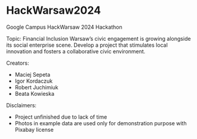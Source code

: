 # HackWarsaw2024
Google Campus HackWarsaw 2024 Hackathon

Topic:
Financial Inclusion
Warsaw’s civic engagement is growing alongside its social enterprise scene. Develop a project that stimulates local innovation and fosters a collaborative civic environment.

Creators:
- Maciej Sepeta
- Igor Kordaczuk
- Robert Juchimiuk
- Beata Kowieska

Disclaimers: 
- Project unfinished due to lack of time
- Photos in example data are used only for demonstration purpose with Pixabay license
